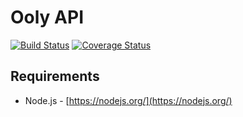 # Ooly API

[![Build Status](https://travis-ci.org/Treast/node-authentication.svg?branch=master)](https://travis-ci.org/Treast/node-authentication)
[![Coverage Status](https://coveralls.io/repos/github/Treast/node-authentication/badge.svg?branch=master)](https://coveralls.io/github/Treast/node-authentication?branch=master)

## Requirements

- Node.js - [https://nodejs.org/](https://nodejs.org/)
